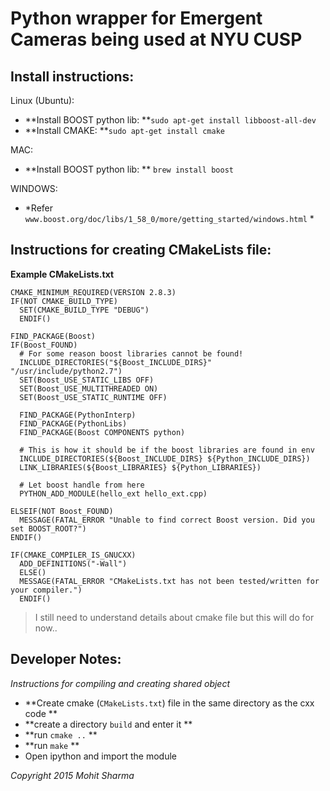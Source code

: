 # Python wrapper for Emergent Cameras being used at NYU CUSP


## Install instructions:
Linux (Ubuntu):
- **Install BOOST python lib: **`sudo apt-get install libboost-all-dev`
- **Install CMAKE: **`sudo apt-get install cmake`

MAC:
- **Install BOOST python lib: ** `brew install boost`

WINDOWS:
- *Refer `www.boost.org/doc/libs/1_58_0/more/getting_started/windows.html` *


## Instructions for creating CMakeLists file:
**Example CMakeLists.txt**

```
CMAKE_MINIMUM_REQUIRED(VERSION 2.8.3)
IF(NOT CMAKE_BUILD_TYPE)
  SET(CMAKE_BUILD_TYPE "DEBUG")
  ENDIF()

FIND_PACKAGE(Boost)
IF(Boost_FOUND)
  # For some reason boost libraries cannot be found!
  INCLUDE_DIRECTORIES("${Boost_INCLUDE_DIRS}" "/usr/include/python2.7")
  SET(Boost_USE_STATIC_LIBS OFF)
  SET(Boost_USE_MULTITHREADED ON)
  SET(Boost_USE_STATIC_RUNTIME OFF)

  FIND_PACKAGE(PythonInterp)
  FIND_PACKAGE(PythonLibs)
  FIND_PACKAGE(Boost COMPONENTS python)

  # This is how it should be if the boost libraries are found in env
  INCLUDE_DIRECTORIES(${Boost_INCLUDE_DIRS} ${Python_INCLUDE_DIRS})
  LINK_LIBRARIES(${Boost_LIBRARIES} ${Python_LIBRARIES})

  # Let boost handle from here
  PYTHON_ADD_MODULE(hello_ext hello_ext.cpp)

ELSEIF(NOT Boost_FOUND)
  MESSAGE(FATAL_ERROR "Unable to find correct Boost version. Did you set BOOST_ROOT?")
ENDIF()

IF(CMAKE_COMPILER_IS_GNUCXX)
  ADD_DEFINITIONS("-Wall")
  ELSE()
  MESSAGE(FATAL_ERROR "CMakeLists.txt has not been tested/written for your compiler.")
  ENDIF()
```
> I still need to understand details about cmake file but this will do for now..

## Developer Notes:
*Instructions for compiling and creating shared object*

- **Create cmake (`CMakeLists.txt`) file in the same directory as the cxx code **
- **create a directory `build` and enter it **
- **run `cmake ..` **
- **run `make` **
- Open ipython and import the module

*Copyright 2015 Mohit Sharma*